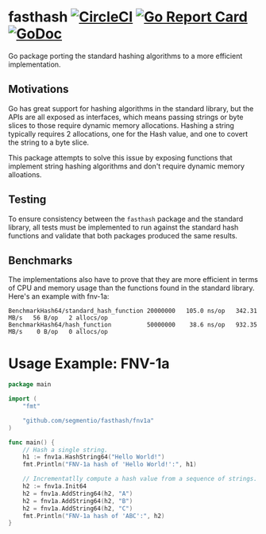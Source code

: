 # fasthash [![CircleCI](https://circleci.com/gh/segmentio/fasthash.svg?style=shield)](https://circleci.com/gh/segmentio/fasthash) [![Go Report Card](https://goreportcard.com/badge/github.com/segmentio/fasthash)](https://goreportcard.com/report/github.com/segmentio/fasthash) [![GoDoc](https://godoc.org/github.com/segmentio/fasthash?status.svg)](https://godoc.org/github.com/segmentio/fasthash)
Go package porting the standard hashing algorithms to a more efficient implementation.

## Motivations

Go has great support for hashing algorithms in the standard library, but the
APIs are all exposed as interfaces, which means passing strings or byte slices
to those require dynamic memory allocations. Hashing a string typically requires
2 allocations, one for the Hash value, and one to covert the string to a byte
slice.

This package attempts to solve this issue by exposing functions that implement
string hashing algorithms and don't require dynamic memory alloations.

## Testing

To ensure consistency between the `fasthash` package and the standard library,
all tests must be implemented to run against the standard hash functions and
validate that both packages produced the same results.

## Benchmarks

The implementations also have to prove that they are more efficient in terms of
CPU and memory usage than the functions found in the standard library.  
Here's an example with fnv-1a:
```
BenchmarkHash64/standard_hash_function 20000000   105.0 ns/op   342.31 MB/s   56 B/op   2 allocs/op
BenchmarkHash64/hash_function          50000000    38.6 ns/op   932.35 MB/s    0 B/op   0 allocs/op
```

# Usage Example: FNV-1a

```go
package main

import (
    "fmt"

    "github.com/segmentio/fasthash/fnv1a"
)

func main() {
    // Hash a single string.
    h1 := fnv1a.HashString64("Hello World!")
    fmt.Println("FNV-1a hash of 'Hello World!':", h1)

    // Incrementatlly compute a hash value from a sequence of strings.
    h2 := fnv1a.Init64
    h2 = fnv1a.AddString64(h2, "A")
    h2 = fnv1a.AddString64(h2, "B")
    h2 = fnv1a.AddString64(h2, "C")
    fmt.Println("FNV-1a hash of 'ABC':", h2)
}
```
